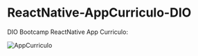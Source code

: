 # ReactNative-AppCurriculo-DIO
DIO Bootcamp ReactNative App Curriculo:

![AppCurriculo](https://user-images.githubusercontent.com/72770349/177212027-84f8eb9c-4600-4062-9c7e-a985be578f73.gif)
